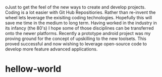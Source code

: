 oJust to get the feel of the new ways to create and develop projects.
Coding is a lot easier with Git Hub Repositiories.
Rather than re-invent the wheel lets leverage the exisiting coding technologies.
Hopefully this will save me time in the medium to long term.
Having worked in the industry in its infancy (the 80's) I hope some of those disciplines can be transferred onto the newer platforms.
Recently a prototype android project was my proving ground for the concept of upskilling to the new toolsets.
This proved successful and now wishing to leverage open-source code to develop more feature advanced applications.
# hellow-world
